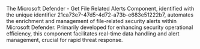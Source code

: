 The Microsoft Defender - Get File Related Alerts Component, identified with the unique identifier 21ca73e7-47d5-4d72-a73b-e683e51222b7, automates the enrichment and management of file-related security alerts within Microsoft Defender. Primarily developed for enhancing security operational efficiency, this component facilitates real-time data handling and alert management, crucial for rapid threat response.

